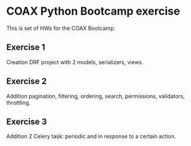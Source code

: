 # COAX Python Bootcamp exercise
This is set of HWs for the COAX Bootcamp.
## Exercise 1
Creation DRF project with 2 models, serializers, views.
## Exercise 2
Addition pagination, filtering, ordering, search, permissions, validators, throttling.
## Exercise 3
Addition 2 Celery task: periodic and in response to a certain action.
